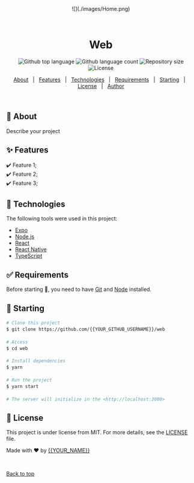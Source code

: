 <div align="center" id="top"> 
![](./images/Home.png)

&#xa0;

  <!-- <a href="https://web.netlify.app">Demo</a> -->
</div>

<h1 align="center">Web</h1>

<p align="center">
  <img alt="Github top language" src="https://img.shields.io/github/languages/top/{{YOUR_GITHUB_USERNAME}}/web?color=56BEB8">

  <img alt="Github language count" src="https://img.shields.io/github/languages/count/{{YOUR_GITHUB_USERNAME}}/web?color=56BEB8">

  <img alt="Repository size" src="https://img.shields.io/github/repo-size/{{YOUR_GITHUB_USERNAME}}/web?color=56BEB8">

  <img alt="License" src="https://img.shields.io/github/license/{{YOUR_GITHUB_USERNAME}}/web?color=56BEB8">

  <!-- <img alt="Github issues" src="https://img.shields.io/github/issues/{{YOUR_GITHUB_USERNAME}}/web?color=56BEB8" /> -->

  <!-- <img alt="Github forks" src="https://img.shields.io/github/forks/{{YOUR_GITHUB_USERNAME}}/web?color=56BEB8" /> -->

  <!-- <img alt="Github stars" src="https://img.shields.io/github/stars/{{YOUR_GITHUB_USERNAME}}/web?color=56BEB8" /> -->
</p>

<!-- Status -->

<!-- <h4 align="center"> 
	🚧  Web 🚀 Under construction...  🚧
</h4> 

<hr> -->

<p align="center">
  <a href="#dart-about">About</a> &#xa0; | &#xa0; 
  <a href="#sparkles-features">Features</a> &#xa0; | &#xa0;
  <a href="#rocket-technologies">Technologies</a> &#xa0; | &#xa0;
  <a href="#white_check_mark-requirements">Requirements</a> &#xa0; | &#xa0;
  <a href="#checkered_flag-starting">Starting</a> &#xa0; | &#xa0;
  <a href="#memo-license">License</a> &#xa0; | &#xa0;
  <a href="https://github.com/{{YOUR_GITHUB_USERNAME}}" target="_blank">Author</a>
</p>

<br>

## :dart: About ##

Describe your project

## :sparkles: Features ##

:heavy_check_mark: Feature 1;\
:heavy_check_mark: Feature 2;\
:heavy_check_mark: Feature 3;

## :rocket: Technologies ##

The following tools were used in this project:

- [Expo](https://expo.io/)
- [Node.js](https://nodejs.org/en/)
- [React](https://pt-br.reactjs.org/)
- [React Native](https://reactnative.dev/)
- [TypeScript](https://www.typescriptlang.org/)

## :white_check_mark: Requirements ##

Before starting :checkered_flag:, you need to have [Git](https://git-scm.com) and [Node](https://nodejs.org/en/) installed.

## :checkered_flag: Starting ##

```bash
# Clone this project
$ git clone https://github.com/{{YOUR_GITHUB_USERNAME}}/web

# Access
$ cd web

# Install dependencies
$ yarn

# Run the project
$ yarn start

# The server will initialize in the <http://localhost:3000>
```

## :memo: License ##

This project is under license from MIT. For more details, see the [LICENSE](LICENSE.md) file.


Made with :heart: by <a href="https://github.com/{{YOUR_GITHUB_USERNAME}}" target="_blank">{{YOUR_NAME}}</a>

&#xa0;

<a href="#top">Back to top</a>
